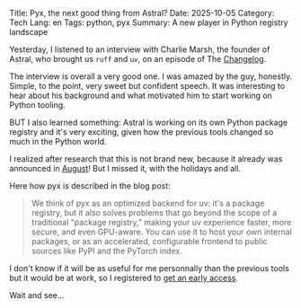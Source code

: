 Title: Pyx, the next good thing from Astral?
Date: 2025-10-05
Category: Tech
Lang: en
Tags: python, pyx
Summary: A new player in Python registry landscape

Yesterday, I listened to an interview with Charlie Marsh, the founder of Astral, who brought us `ruff` and `uv`, on an episode of The [Changelog](https://changelog.com/podcast/660).

The interview is overall a very good one. I was amazed by the guy, honestly. Simple, to the point, very sweet but confident speech. It was interesting to hear about his background and what motivated him to start working on Python tooling.

BUT I also learned something: Astral is working on its own Python package registry and it's very exciting, given how the previous tools changed so much in the Python world.

I realized after research that this is not brand new, because it already was announced in [August](https://astral.sh/blog/introducing-pyx)! But I missed it, with the holidays and all.

Here how pyx is described in the blog post:

> We think of pyx as an optimized backend for uv: it's a package registry, but it also solves problems that go beyond the scope of a traditional "package registry," making your uv experience faster, more secure, and even GPU-aware. You can use it to host your own internal packages, or as an accelerated, configurable frontend to public sources like PyPI and the PyTorch index.

I don't know if it will be as useful for me personnally than the previous tools but it would be at work, so I registered to [get an early access](https://astral.sh/pyx).

Wait and see...
